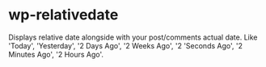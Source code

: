 wp-relativedate
===============

Displays relative date alongside with your post/comments actual date. Like 'Today', 'Yesterday', '2 Days Ago', '2 Weeks Ago', '2 'Seconds Ago', '2 Minutes Ago', '2 Hours Ago'.
